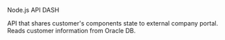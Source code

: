 Node.js API DASH

API that shares customer's components state to external company portal.
Reads customer information from Oracle DB.



